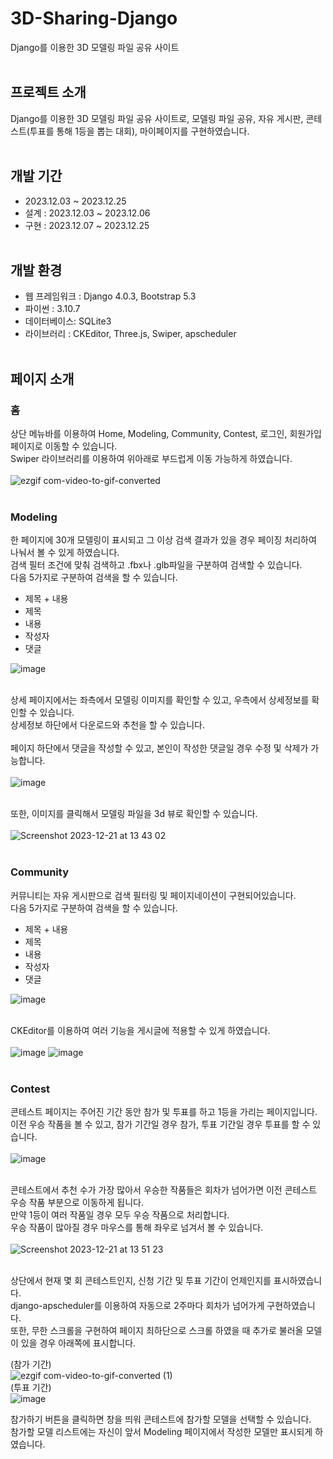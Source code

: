 # 3D-Sharing-Django
Django를 이용한 3D 모델링 파일 공유 사이트
<br><br>

## 프로젝트 소개
Django를 이용한 3D 모델링 파일 공유 사이트로, 모델링 파일 공유, 자유 게시판, 콘테스트(투표를 통해 1등을 뽑는 대회), 마이페이지를 구현하였습니다.
<br><br>

## 개발 기간
- 2023.12.03 ~ 2023.12.25
- 설계 : 2023.12.03 ~ 2023.12.06
- 구현 : 2023.12.07 ~ 2023.12.25
<br><br>

## 개발 환경
- 웹 프레임워크 : Django 4.0.3, Bootstrap 5.3
- 파이썬 : 3.10.7
- 데이터베이스: SQLite3
- 라이브러리 : CKEditor, Three.js, Swiper, apscheduler
<br><br>

## 페이지 소개
### 홈
상단 메뉴바를 이용하여 Home, Modeling, Community, Contest, 로그인, 회원가입 페이지로 이동할 수 있습니다.<br>
Swiper 라이브러리를 이용하여 위아래로 부드럽게 이동 가능하게 하였습니다.<br><br>
![ezgif com-video-to-gif-converted](https://github.com/magic7549/3D-Sharing-Django/assets/32091601/e2a9821c-13de-41cd-bb59-3defc79eeff4)
<br><br>

### Modeling
한 페이지에 30개 모델링이 표시되고 그 이상 검색 결과가 있을 경우 페이징 처리하여 나눠서 볼 수 있게 하였습니다.<br>
검색 필터 조건에 맞춰 검색하고 .fbx나 .glb파일을 구분하여 검색할 수 있습니다.<br>
다음 5가지로 구분하여 검색을 할 수 있습니다.
- 제목 + 내용
- 제목
- 내용
- 작성자
- 댓글

![image](https://github.com/magic7549/3D-Sharing-Django/assets/32091601/ac862fb8-a54f-4cc6-a951-6fe75cf008f5)
<br><br>

상세 페이지에서는 좌측에서 모델링 이미지를 확인할 수 있고, 우측에서 상세정보를 확인할 수 있습니다.<br>
상세정보 하단에서 다운로드와 추천을 할 수 있습니다.<br>
<br>
페이지 하단에서 댓글을 작성할 수 있고, 본인이 작성한 댓글일 경우 수정 및 삭제가 가능합니다.<br><br>
![image](https://github.com/magic7549/3D-Sharing-Django/assets/32091601/91b822ad-d1d4-450f-a999-6265bd46d27a)
<br><br>

또한, 이미지를 클릭해서 모델링 파일을 3d 뷰로 확인할 수 있습니다.<br><br>
![Screenshot 2023-12-21 at 13 43 02](https://github.com/magic7549/3D-Sharing-Django/assets/32091601/512177ce-4ffc-43e5-ab27-28d02ce843d9)
<br><br>

### Community
커뮤니티는 자유 게시판으로 검색 필터링 및 페이지네이션이 구현되어있습니다.<br>
다음 5가지로 구분하여 검색을 할 수 있습니다.
- 제목 + 내용
- 제목
- 내용
- 작성자
- 댓글

![image](https://github.com/magic7549/3D-Sharing-Django/assets/32091601/57867855-fea8-497e-9892-5b2c2f13f063)
<br><br>

CKEditor를 이용하여 여러 기능을 게시글에 적용할 수 있게 하였습니다.<br><br>
![image](https://github.com/magic7549/3D-Sharing-Django/assets/32091601/4aabd6c4-3593-43ce-af80-83fbfbdc080f)
![image](https://github.com/magic7549/3D-Sharing-Django/assets/32091601/480e9514-9b1b-44db-bd9f-fe661383b195)
<br><br>

### Contest
콘테스트 페이지는 주어진 기간 동안 참가 및 투표를 하고 1등을 가리는 페이지입니다.<br>
이전 우승 작품을 볼 수 있고, 참가 기간일 경우 참가, 투표 기간일 경우 투표를 할 수 있습니다.<br><br>
![image](https://github.com/magic7549/3D-Sharing-Django/assets/32091601/2059c058-3229-462e-b9bd-19e9eb3c42ac)
<br><br>

콘테스트에서 추천 수가 가장 많아서 우승한 작품들은 회차가 넘어가면 이전 콘테스트 우승 작품 부분으로 이동하게 됩니다.<br>
만약 1등이 여러 작품일 경우 모두 우승 작품으로 처리합니다.<br>
우승 작품이 많아질 경우 마우스를 통해 좌우로 넘겨서 볼 수 있습니다.<br><br>
![Screenshot 2023-12-21 at 13 51 23](https://github.com/magic7549/3D-Sharing-Django/assets/32091601/e2b3151f-f658-4470-bd69-7154d2c01022)
<br><br>

상단에서 현재 몇 회 콘테스트인지, 신청 기간 및 투표 기간이 언제인지를 표시하였습니다.<br>
django-apscheduler를 이용하여 자동으로 2주마다 회차가 넘어가게 구현하였습니다.<br>
또한, 무한 스크롤을 구현하여 페이지 최하단으로 스크롤 하였을 때 추가로 불러올 모델이 있을 경우 아래쪽에 표시합니다.<br>

(참가 기간)<br>
![ezgif com-video-to-gif-converted (1)](https://github.com/magic7549/3D-Sharing-Django/assets/32091601/954054c9-0058-42f2-ab72-aa6bae806791)<br>
(투표 기간)<br>
![image](https://github.com/magic7549/3D-Sharing-Django/assets/32091601/b3622208-e2f5-426a-9060-bad519297c71)<br>

참가하기 버튼을 클릭하면 창을 띄워 콘테스트에 참가할 모델을 선택할 수 있습니다.<br>
참가할 모델 리스트에는 자신이 앞서 Modeling 페이지에서 작성한 모델만 표시되게 하였습니다.<br>
